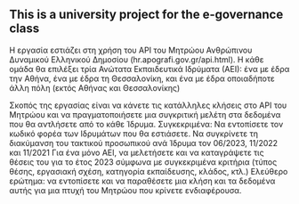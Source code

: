 ## This is a university project for the e-governance class 

Η εργασία εστιάζει στη χρήση του API του Μητρώου Ανθρώπινου Δυναμικού Ελληνικού Δημοσίου (hr.apografi.gov.gr/api.html). Η κάθε ομάδα θα επιλέξει τρία Ανώτατα Εκπαιδευτικά Ιδρύματα (ΑΕΙ):
  ένα με έδρα την Αθήνα,
  ένα με έδρα τη Θεσσαλονίκη, και
  ένα με έδρα οποιαδήποτε άλλη πόλη (εκτός Αθήνας και Θεσσαλονίκης)

Σκοπός της εργασίας είναι να κάνετε τις κατάλληλες κλήσεις στο API του Μητρώου και να πραγματοποιήσετε μια συγκριτική μελέτη στα δεδομένα που θα αντλήσετε από το κάθε Ίδρυμα. Συγκεκριμένα:
  Να εντοπίσετε τον κωδικό φορέα των Ιδρυμάτων που θα εστιάσετε.
  Να συγκρίνετε τη διακύμανση του τακτικού προσωπικού ανά Ίδρυμα τον 06/2023, 11/2022 και 11/2021 
  Για ένα μόνο ΑΕΙ, να μελετήσετε και να καταγράψετε τις θέσεις του για το έτος 2023 σύμφωνα με συγκεκριμένα κριτήρια (τύπος θέσης, εργασιακή σχέση, κατηγορία εκπαίδευσης, κλάδος, κτλ.)
  Ελεύθερο ερώτημα: να εντοπίσετε και να παραθέσετε μια κλήση και τα δεδομένα αυτής για μια πτυχή του Μητρώου που κρίνετε ενδιαφέρουσα.
